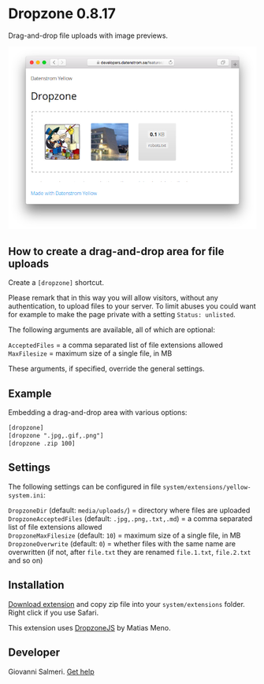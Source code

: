 # Dropzone 0.8.17

Drag-and-drop file uploads with image previews.

<p align="center"><img src="dropzone-screenshot.png?raw=true" alt="Screenshot"></p>

## How to create a drag-and-drop area for file uploads

Create a `[dropzone]` shortcut. 

Please remark that in this way you will allow visitors, without any authentication, to upload files to your server. To limit abuses you could want for example to make the page private with a setting `Status: unlisted`.

The following arguments are available, all of which are optional:

`AcceptedFiles` = a comma separated list of file extensions allowed   
`MaxFilesize` = maximum size of a single file, in MB  

These arguments, if specified, override the general settings.

## Example

Embedding a drag-and-drop area with various options:

    [dropzone]
    [dropzone ".jpg,.gif,.png"]
    [dropzone .zip 100]

## Settings

The following settings can be configured in file `system/extensions/yellow-system.ini`:

`DropzoneDir` (default: `media/uploads/`) = directory where files are uploaded  
`DropzoneAcceptedFiles` (default: `.jpg,.png,.txt,.md`) = a comma separated list of file extensions allowed  
`DropzoneMaxFilesize` (default: `10`) = maximum size of a single file, in MB  
`DropzoneOverwrite` (default: `0`) = whether files with the same name are overwritten (if not, after `file.txt` they are renamed `file.1.txt`, `file.2.txt` and so on)  

## Installation

[Download extension](https://github.com/GiovanniSalmeri/yellow-dropzone/archive/master.zip) and copy zip file into your `system/extensions` folder. Right click if you use Safari.

This extension uses [DropzoneJS](https://www.dropzonejs.com/) by Matias Meno.

## Developer

Giovanni Salmeri. [Get help](https://datenstrom.se/yellow/help/)
